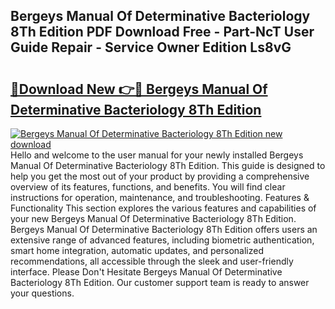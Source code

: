 ## Bergeys Manual Of Determinative Bacteriology 8Th Edition PDF Download Free - Part-NcT User Guide Repair - Service Owner Edition Ls8vG

# <h2><a href="http://bc16728.oget.top/?id=Bergeys+Manual+Of+Determinative+Bacteriology+8Th+Edition">🔗Download New 👉🔴 Bergeys Manual Of Determinative Bacteriology 8Th Edition</a></h2>

[![Bergeys Manual Of Determinative Bacteriology 8Th Edition new download](https://i.imgur.com/5g1atiW.png)](http://bc16728.oget.top/?id=Bergeys+Manual+Of+Determinative+Bacteriology+8Th+Edition)
Hello and welcome to the user manual for your newly installed Bergeys Manual Of Determinative Bacteriology 8Th Edition. This guide is designed to help you get the most out of your product by providing a comprehensive overview of its features, functions, and benefits. You will find clear instructions for operation, maintenance, and troubleshooting. Features & Functionality This section explores the various features and capabilities of your new Bergeys Manual Of Determinative Bacteriology 8Th Edition. Bergeys Manual Of Determinative Bacteriology 8Th Edition offers users an extensive range of advanced features, including biometric authentication, smart home integration, automatic updates, and personalized recommendations, all accessible through the sleek and user-friendly interface. Please Don't Hesitate Bergeys Manual Of Determinative Bacteriology 8Th Edition. Our customer support team is ready to answer your questions.
